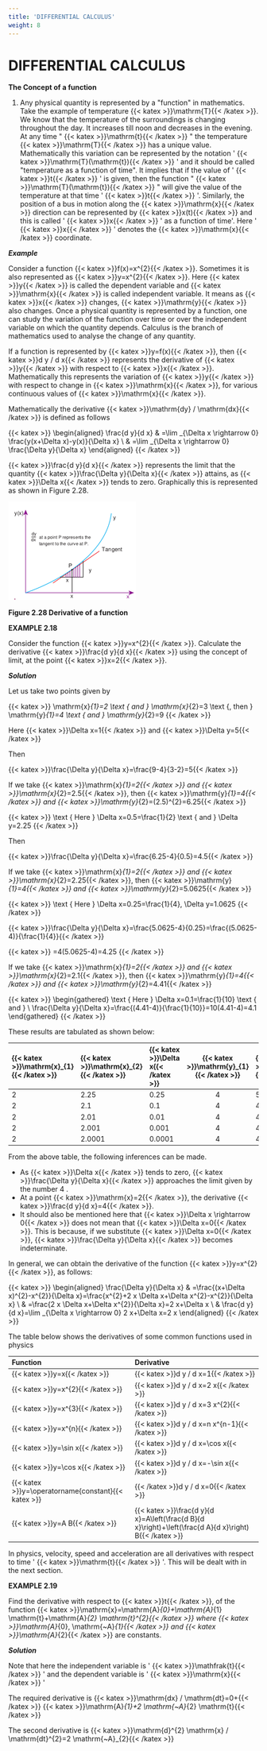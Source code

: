 ```yaml
---
title: 'DIFFERENTIAL CALCULUS'
weight: 8
---
```


# DIFFERENTIAL CALCULUS


**The Concept of a function** 

1) Any physical quantity is represented by a "function" in mathematics. Take the example of temperature {{< katex >}}\mathrm{T}{{< /katex >}}. We know that the temperature of the surroundings is changing throughout the day. It increases till noon and decreases in the evening. At any
time " {{< katex >}}\mathrm{t}{{< /katex >}} " the temperature {{< katex >}}\mathrm{T}{{< /katex >}} has a unique value. Mathematically this variation can be represented by the notation ' {{< katex >}}\mathrm{T}(\mathrm{t}){{< /katex >}} ' and it should be called "temperature as a function of time". It implies that if the value of ' {{< katex >}}t{{< /katex >}} ' is given, then the function " {{< katex >}}\mathrm{T}(\mathrm{t}){{< /katex >}} " will give the value of the temperature at that time ' {{< katex >}}t{{< /katex >}} '. Similarly, the position of a bus in motion along the {{< katex >}}\mathrm{x}{{< /katex >}} direction can be represented by {{< katex >}}x(t){{< /katex >}} and this is called ' {{< katex >}}x{{< /katex >}} ' as a function of time'. Here ' {{< katex >}}x{{< /katex >}} ' denotes the {{< katex >}}\mathrm{x}{{< /katex >}} coordinate.

**_Example_**

Consider a function {{< katex >}}f(x)=x^{2}{{< /katex >}}. Sometimes it is also represented as {{< katex >}}y=x^{2}{{< /katex >}}. Here {{< katex >}}y{{< /katex >}} is called the dependent variable and {{< katex >}}\mathrm{x}{{< /katex >}} is called independent variable. It means as {{< katex >}}x{{< /katex >}} changes, {{< katex >}}\mathrm{y}{{< /katex >}} also changes. Once a physical quantity is represented by a function, one can study the variation of the function over time or over the independent variable on which the quantity depends. Calculus is the branch of mathematics used to analyse the change of any quantity.

If a function is represented by {{< katex >}}y=f(x){{< /katex >}}, then {{< katex >}}d y / d x{{< /katex >}} represents the derivative of {{< katex >}}y{{< /katex >}} with respect to {{< katex >}}x{{< /katex >}}. Mathematically this represents the variation of {{< katex >}}y{{< /katex >}} with respect to change in {{< katex >}}\mathrm{x}{{< /katex >}}, for various continuous values of {{< katex >}}\mathrm{x}{{< /katex >}}.

Mathematically the derivative {{< katex >}}\mathrm{dy} / \mathrm{dx}{{< /katex >}} is defined as follows

{{< katex >}}
\begin{aligned}
\frac{d y}{d x} & =\lim _{\Delta x \rightarrow 0} \frac{y(x+\Delta x)-y(x)}{\Delta x} \\
& =\lim _{\Delta x \rightarrow 0} \frac{\Delta y}{\Delta x}
\end{aligned}
{{< /katex >}}

{{< katex >}}\frac{d y}{d x}{{< /katex >}} represents the limit that the quantity {{< katex >}}\frac{\Delta y}{\Delta x}{{< /katex >}} attains, as {{< katex >}}\Delta x{{< /katex >}} tends to zero.
Graphically this is represented as shown in Figure 2.28.

![Alt text](<./fig 2.28.png>)

**Figure 2.28 Derivative of a function**

**EXAMPLE 2.18**

Consider the function {{< katex >}}y=x^{2}{{< /katex >}}. Calculate the derivative {{< katex >}}\frac{d y}{d x}{{< /katex >}} using the concept of limit, at the point {{< katex >}}x=2{{< /katex >}}.

**_Solution_**

Let us take two points given by

{{< katex >}}
\mathrm{x}_{1}=2 \text { and } \mathrm{x}_{2}=3 \text {, then } \mathrm{y}_{1}=4 \text { and } \mathrm{y}_{2}=9
{{< /katex >}}

Here {{< katex >}}\Delta x=1{{< /katex >}} and {{< katex >}}\Delta y=5{{< /katex >}}

Then

{{< katex >}}\frac{\Delta y}{\Delta x}=\frac{9-4}{3-2}=5{{< /katex >}}

If we take {{< katex >}}\mathrm{x}_{1}=2{{< /katex >}} and {{< katex >}}\mathrm{x}_{2}=2.5{{< /katex >}}, then {{< katex >}}\mathrm{y}_{1}=4{{< /katex >}} and {{< katex >}}\mathrm{y}_{2}=(2.5)^{2}=6.25{{< /katex >}}

{{< katex >}}
\text { Here } \Delta x=0.5=\frac{1}{2} \text { and } \Delta y=2.25
{{< /katex >}}

Then

{{< katex >}}\frac{\Delta y}{\Delta x}=\frac{6.25-4}{0.5}=4.5{{< /katex >}}

If we take {{< katex >}}\mathrm{x}_{1}=2{{< /katex >}} and {{< katex >}}\mathrm{x}_{2}=2.25{{< /katex >}}, then {{< katex >}}\mathrm{y}_{1}=4{{< /katex >}} and {{< katex >}}\mathrm{y}_{2}=5.0625{{< /katex >}}

{{< katex >}}
\text { Here } \Delta x=0.25=\frac{1}{4}, \Delta y=1.0625
{{< /katex >}}

{{< katex >}}\frac{\Delta y}{\Delta x}=\frac{5.0625-4}{0.25}=\frac{(5.0625-4)}{\frac{1}{4}}{{< /katex >}}

{{< katex >}}
=4(5.0625-4)=4.25
{{< /katex >}}

If we take {{< katex >}}\mathrm{x}_{1}=2{{< /katex >}} and {{< katex >}}\mathrm{x}_{2}=2.1{{< /katex >}}, then {{< katex >}}\mathrm{y}_{1}=4{{< /katex >}} and {{< katex >}}\mathrm{y}_{2}=4.41{{< /katex >}}

{{< katex >}}
\begin{gathered}
\text { Here } \Delta x=0.1=\frac{1}{10} \text { and } \\
\frac{\Delta y}{\Delta x}=\frac{(4.41-4)}{\frac{1}{10}}=10(4.41-4)=4.1
\end{gathered}
{{< /katex >}}

These results are tabulated as shown below:

| {{< katex >}}\mathrm{x}_{1}{{< /katex >}} | {{< katex >}}\mathrm{x}_{2}{{< /katex >}} | {{< katex >}}\Delta x{{< /katex >}} | {{< katex >}}\mathrm{y}_{1}{{< /katex >}} | {{< katex >}}\mathrm{y}_{2}{{< /katex >}} | {{< katex >}}\frac{\Delta y}{\Delta x}{{< /katex >}} |
| :--- | :--- | :--- | :---: | :--- | :--- |
| 2 | 2.25 | 0.25 | 4 | 5.0625 | 4.25 |
| 2 | 2.1 | 0.1 | 4 | 4.41 | 4.1 |
| 2 | 2.01 | 0.01 | 4 | 4.0401 | 4.01 |
| 2 | 2.001 | 0.001 | 4 | 4.004001 | 4.001 |
| 2 | 2.0001 | 0.0001 | 4 | 4.00040001 | 4.0001 |

From the above table, the following inferences can be made.

- As {{< katex >}}\Delta x{{< /katex >}} tends to zero, {{< katex >}}\frac{\Delta y}{\Delta x}{{< /katex >}} approaches the limit given by the number 4 .
- At a point {{< katex >}}\mathrm{x}=2{{< /katex >}}, the derivative {{< katex >}}\frac{d y}{d x}=4{{< /katex >}}.
- It should also be mentioned here that {{< katex >}}\Delta x \rightarrow 0{{< /katex >}} does not mean that {{< katex >}}\Delta x=0{{< /katex >}}.
This is because, if we substitute {{< katex >}}\Delta x=0{{< /katex >}}, {{< katex >}}\frac{\Delta y}{\Delta x}{{< /katex >}} becomes indeterminate.

In general, we can obtain the derivative of the function {{< katex >}}y=x^{2}{{< /katex >}}, as follows:

{{< katex >}}
\begin{aligned}
\frac{\Delta y}{\Delta x} & =\frac{(x+\Delta x)^{2}-x^{2}}{\Delta x}=\frac{x^{2}+2 x \Delta x+\Delta x^{2}-x^{2}}{\Delta x} \\
& =\frac{2 x \Delta x+\Delta x^{2}}{\Delta x}=2 x+\Delta x \\
& \frac{d y}{d x}=\lim _{\Delta x \rightarrow 0} 2 x+\Delta x=2 x
\end{aligned}
{{< /katex >}}

The table below shows the derivatives of some common functions used in physics

| Function | Derivative |
| :--- | :--- |
| {{< katex >}}y=x{{< /katex >}} | {{< katex >}}d y / d x=1{{< /katex >}} |
| {{< katex >}}y=x^{2}{{< /katex >}} | {{< katex >}}d y / d x=2 x{{< /katex >}} |
| {{< katex >}}y=x^{3}{{< /katex >}} | {{< katex >}}d y / d x=3 x^{2}{{< /katex >}} |
| {{< katex >}}y=x^{n}{{< /katex >}} | {{< katex >}}d y / d x=n x^{n-1}{{< /katex >}} |
| {{< katex >}}y=\sin x{{< /katex >}} | {{< katex >}}d y / d x=\cos x{{< /katex >}} |
| {{< katex >}}y=\cos x{{< /katex >}} | {{< katex >}}d y / d x=-\sin x{{< /katex >}} |
| {{< katex >}}y=\operatorname{constant}{{< katex >}} | {{< /katex >}}d y / d x=0{{< /katex >}} |
| {{< katex >}}y=A B{{< /katex >}} | {{< katex >}}\frac{d y}{d x}=A\left(\frac{d B}{d x}\right)+\left(\frac{d A}{d x}\right) B{{< /katex >}} |

In physics, velocity, speed and acceleration are all derivatives with respect to time ' {{< katex >}}\mathrm{t}{{< /katex >}} '. This will be dealt with in the next section.

**EXAMPLE 2.19**

Find the derivative with respect to {{< katex >}}t{{< /katex >}}, of the function {{< katex >}}\mathrm{x}=\mathrm{A}_{0}+\mathrm{A}_{1} \mathrm{t}+\mathrm{A}_{2} \mathrm{t}^{2}{{< /katex >}} where {{< katex >}}\mathrm{A}_{0}, \mathrm{~A}_{1}{{< /katex >}} and {{< katex >}}\mathrm{A}_{2}{{< /katex >}} are constants.

**_Solution_**

Note that here the independent variable is ' {{< katex >}}\mathfrak{t}{{< /katex >}} ' and the dependent variable is ' {{< katex >}}\mathrm{x}{{< /katex >}} '

The required derivative is {{< katex >}}\mathrm{dx} / \mathrm{dt}=0+{{< /katex >}} {{< katex >}}\mathrm{A}_{1}+2 \mathrm{~A}_{2} \mathrm{t}{{< /katex >}}

The second derivative is {{< katex >}}\mathrm{d}^{2} \mathrm{x} / \mathrm{dt}^{2}=2 \mathrm{~A}_{2}{{< /katex >}}